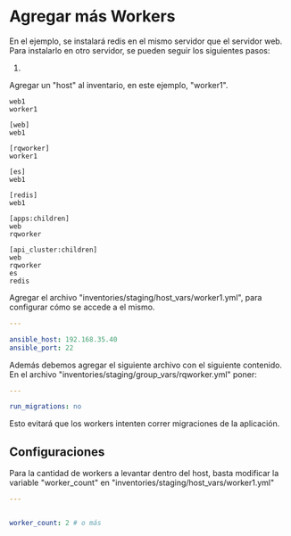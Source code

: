 # Agregar más Workers

En el ejemplo, se instalará redis en el mismo servidor que el servidor web.
Para instalarlo en otro servidor, se pueden seguir los siguientes pasos:

1)

Agregar un "host" al inventario, en este ejemplo, "worker1".

```
web1
worker1

[web]
web1

[rqworker]
worker1

[es]
web1

[redis]
web1

[apps:children]
web
rqworker

[api_cluster:children]
web
rqworker
es
redis

```

Agregar el archivo "inventories/staging/host_vars/worker1.yml", para configurar cómo se accede a el mismo.

```yml
---

ansible_host: 192.168.35.40
ansible_port: 22
```

Además debemos agregar el siguiente archivo con el siguiente contenido.
En el archivo "inventories/staging/group_vars/rqworker.yml" poner:

```yml
---

run_migrations: no
```

Esto evitará que los workers intenten correr migraciones de la aplicación.


## Configuraciones

Para la cantidad de workers a levantar dentro del host, basta modificar la variable "worker_count" en "inventories/staging/host_vars/worker1.yml"
```yaml
---


worker_count: 2 # o más
```
